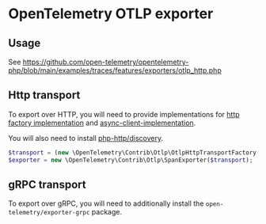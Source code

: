 # OpenTelemetry OTLP exporter

## Usage

See https://github.com/open-telemetry/opentelemetry-php/blob/main/examples/traces/features/exporters/otlp_http.php

## Http transport

To export over HTTP, you will need to provide implementations for [http factory implementation](https://packagist.org/providers/psr/http-factory-implementation) and [async-client-implementation](https://packagist.org/providers/php-http/async-client-implementation).

You will also need to install [php-http/discovery](https://packagist.org/packages/php-http/discovery).

```php
$transport = (new \OpenTelemetry\Contrib\Otlp\OtlpHttpTransportFactory())->create('http://collector:4318');
$exporter = new \OpenTelemetry\Contrib\Otlp\SpanExporter($transport);
```

## gRPC transport

To export over gRPC, you will need to additionally install the `open-telemetry/exporter-grpc` package.
